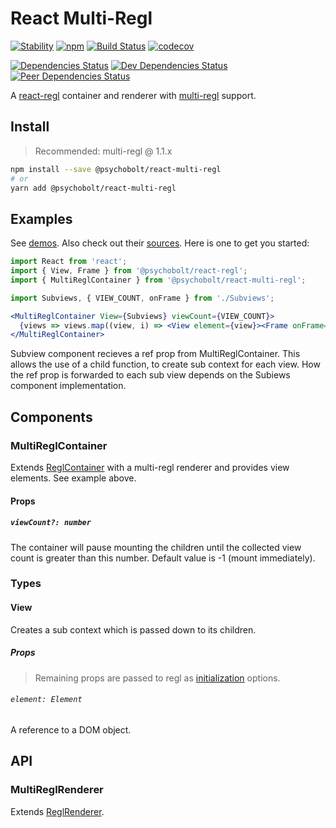 # React Multi-Regl

[![Stability](https://img.shields.io/badge/Stability-Experimental-Orange.svg)](https://nodejs.org/api/documentation.html#documentation_stability_index)
[![npm](https://img.shields.io/npm/v/@psychobolt/react-multi-regl.svg)](https://www.npmjs.com/package/@psychobolt/react-multi-regl)
[![Build Status](https://travis-ci.org/psychobolt/react-regl.svg?branch=master)](https://travis-ci.org/psychobolt/react-regl)
[![codecov](https://codecov.io/gh/psychobolt/react-regl/branch/master/graph/badge.svg)](https://codecov.io/gh/psychobolt/react-regl)

[![Dependencies Status](https://david-dm.org/psychobolt/react-regl/status.svg?path=packages/react-multi-regl)](https://david-dm.org/psychobolt/react-regl?path=packages/react-multi-regl)
[![Dev Dependencies Status](https://david-dm.org/psychobolt/react-regl/dev-status.svg?path=packages/react-multi-regl)](https://david-dm.org/psychobolt/react-regl?path=packages/react-multi-regl&type=dev)
[![Peer Dependencies Status](https://david-dm.org/psychobolt/react-regl/peer-status.svg?path=packages/react-multi-regl)](https://david-dm.org/psychobolt/react-regl?path=packages/react-multi-regl&type=peer)

A [react-regl](https://github.com/psychobolt/react-regl) container and renderer with [multi-regl](https://github.com/regl-project/multi-regl) support.

## Install

> Recommended: multi-regl @ 1.1.x

```sh
npm install --save @psychobolt/react-multi-regl
# or
yarn add @psychobolt/react-multi-regl
```

## Examples

See [demos](https://psychobolt.github.io/react-regl/?selectedKind=packages%2Freact-multi-regl&selectedStory=Readme). Also check out their [sources](https://github.com/psychobolt/react-regl/blob/master/stories/packages/react-multi-regl). Here is one to get you started:

```jsx
import React from 'react';
import { View, Frame } from '@psychobolt/react-regl';
import { MultiReglContainer } from '@psychobolt/react-multi-regl';

import Subviews, { VIEW_COUNT, onFrame } from './Subviews';

<MultiReglContainer View={Subviews} viewCount={VIEW_COUNT}>
  {views => views.map((view, i) => <View element={view}><Frame onFrame={onFrame[i]} /></View>)}
</MultiReglContainer>
```

Subview component recieves a ref prop from MultiReglContainer. This allows the use of a child function, to create sub context for each view. How the ref prop is forwarded to each sub view depends on the Subiews component implementation.

## Components

### MultiReglContainer

Extends [ReglContainer](https://github.com/psychobolt/react-regl/blob/master/src/README.md#reglcontainer) with a multi-regl renderer and provides view elements. See example above.

#### Props

##### ```viewCount?: number```

The container will pause mounting the children until the collected view count is greater than this number. Default value is -1 (mount immediately).

### Types

#### View

Creates a sub context which is passed down to its children.

##### Props

> Remaining props are passed to regl as [initialization](http://regl.party/api#initialization) options.

###### ```element: Element```

A reference to a DOM object.

## API

### MultiReglRenderer

Extends [ReglRenderer](https://github.com/psychobolt/react-regl/blob/master/src/README.md#reglrenderer).
